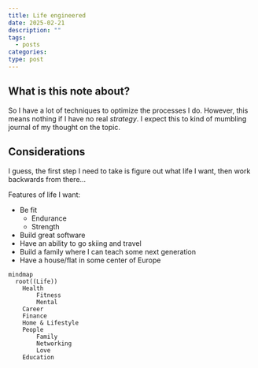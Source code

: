 ```yaml
---
title: Life engineered
date: 2025-02-21
description: ""
tags:
  - posts
categories: 
type: post
---
```


## What is this note about?

So I have a lot of techniques to optimize the processes I do. 
However, this means nothing if I have no real *strategy*.
I expect this to kind of mumbling journal of my thought on
the topic.

## Considerations

I guess, the first step I need to take is figure out what life 
I want, then work backwards from there... 

Features of life I want:

- Be fit
	- Endurance
	- Strength
- Build great software
- Have an ability to go skiing and travel
- Build a family where I can teach some next generation
- Have a house/flat in some center of Europe

```mermaid
mindmap
  root((Life))
    Health
	    Fitness
        Mental
    Career
    Finance
    Home & Lifestyle
    People
        Family
        Networking
        Love
    Education
```
